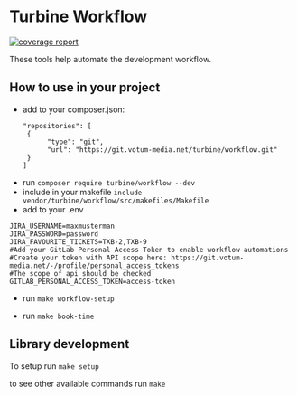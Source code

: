 # Turbine Workflow
[![coverage report](https://git.votum-media.net/turbine/workflow/badges/main/coverage.svg)](https://git.votum-media.net/turbine/workflow/-/commits/main)

These tools help automate the development workflow.

## How to use in your project
* add to your composer.json:
  ```
  "repositories": [  
   {
        "type": "git",
        "url": "https://git.votum-media.net/turbine/workflow.git"
   }
  ]
  
* run `composer require turbine/workflow --dev`
* include in your makefile `include vendor/turbine/workflow/src/makefiles/Makefile`
* add to your .env 
```
JIRA_USERNAME=maxmusterman
JIRA_PASSWORD=password
JIRA_FAVOURITE_TICKETS=TXB-2,TXB-9
#Add your GitLab Personal Access Token to enable workflow automations
#Create your token with API scope here: https://git.votum-media.net/-/profile/personal_access_tokens
#The scope of api should be checked
GITLAB_PERSONAL_ACCESS_TOKEN=access-token
```
* run `make workflow-setup`

* run `make book-time`

## Library development

To setup run
`make setup`

to see other available commands run
`make`
